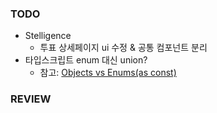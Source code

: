 ### TODO

- Stelligence
  - 투표 상세페이지 ui 수정 & 공통 컴포넌트 분리
- 타입스크립트 enum 대신 union?
  - 참고: [Objects vs Enums(as const)](https://www.typescriptlang.org/docs/handbook/enums.html#objects-vs-enums)

### REVIEW
